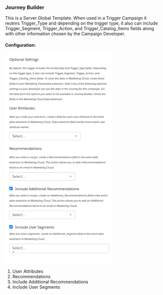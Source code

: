 ### Journey Builder

This is a Server Global Template. When used in a Trigger Campaign it reutnrs Trigger_Type and depending on the trigger type, it also can include Trigger_Segment, Trigger_Action, and Trigger_Catalog_Items fields along with other information chosen by the Campaign Developer.

#### Configuration:

<img src="config.png" alt="Journey Builder" width="350px"/>

1. User Attributes
2. Recommendations
3. Include Additional Recommendations
4. Include User Segments
